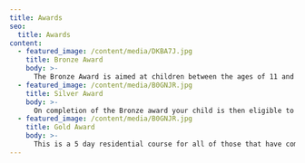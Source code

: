 ```yaml
---
title: Awards
seo:
  title: Awards
content:
  - featured_image: /content/media/DKBA7J.jpg
    title: Bronze Award
    body: >-
      The Bronze Award is aimed at children between the ages of 11 and 13.  During the Award you will improve your self-confidence and  independance whilst having the opportinity to lead and inspire others. We will encourage their natural skills and leadership style and help them identify any areas that they may wish to develop in the future. During each day we will build their skills through daily physcical and mental challenges both on and off the pitch. The Award is a 5 day programme which is delivered in two parts. Days 1 and 2 are delivered at the Home of Rugby, Twickenham and days 3 to 5 are delivered at London Irish.  The focus throughout the Award is the 'Team'.
  - featured_image: /content/media/B0GNJR.jpg
    title: Silver Award
    body: >-
      On completion of the Bronze award your child is then eligible to enrol on the Silver Award. This is aimed at 13 – 15 year old and the focus shifts to a deliver training about the 'Individual’. This again is a 5 day programme split over 2 days at Twickenham and a further 3 days at London Irish. During this award we will be empowering the children to discover their leadership style and build transferable skills fit for the future.
  - featured_image: /content/media/B0GNJR.jpg
    title: Gold Award
    body: >-
      This is a 5 day residential course for all of those that have completed the Bronze and Silver Award. Aimed at 13+, this is the culmination of the Rugby Centurions Future Leaders programme. An elite experience to become the rounded Centurion leader. This will be both fun theoretical sessions and practical based on and off the field exercises. Individuals will learn how to lead in their own way, plan, problem solve and most of all feel confident in leading others. These skills will be be transferrable to their future learning and working environments.
---
```

